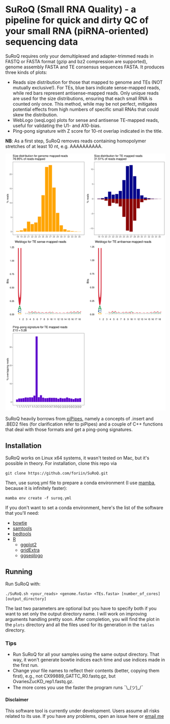 # SuRoQ (Small RNA Quality) - a pipeline for quick and dirty QC of your small RNA (piRNA-oriented) sequencing data
SuRoQ requires only your demultiplexed and adapter-trimmed reads in FASTQ or FASTA format (gzip and bz2 compression are supported), genome assembly FASTA and TE consensus sequences FASTA. It produces three kinds of plots:
- Reads size distribution for those that mapped to genome and TEs (NOT mutually exclusive!).  For TEs, blue bars indicate sense-mapped reads, while red bars represent antisense-mapped reads. Only unique reads are used for the size distributions, ensuring that each small RNA is counted only once. This method, while may be not perfect, mitigates potential effects from high numbers of specific small RNAs that could skew the distribution.
- WebLogo (seqLogo) plots for sense and antisense TE-mapped reads, useful for validating the U1- and A10-bias.
- Ping-pong signature with Z score for 10-nt overlap indicated in the title.

**NB**: As a first step, SuRoQ removes reads containing homopolymer stretches of at least 10 nt, e.g. AAAAAAAAAA.
  
<img src=https://github.com/foriin/SuRoQ/blob/main/example/suroq_output.png width="600">

SuRoQ heavily borrows from [piPipes](https://github.com/bowhan/piPipes), namely a concepts of .insert and .BED2 files (for clarification refer to piPipes) and a couple of C++ functions that deal with those formats and get a ping-pong signatures.

## Installation
SuRoQ works on Linux x64 systems, it wasn't tested on Mac, but it's possible in theory. For installation, clone this repo via
```
git clone https://github.com/foriin/SuRoQ.git
```
Then, use suroq.yml file to prepare a conda environment (I use [mamba](https://anaconda.org/conda-forge/mamba), because it is infinitely faster):
```
mamba env create -f suroq.yml
```
If you don't want to set a conda environment, here's the list of the software that you'll need:
- [bowtie](https://bowtie-bio.sourceforge.net/index.shtml)
- [samtools](http://www.htslib.org/)
- [bedtools](https://bedtools.readthedocs.io/en/latest/)
- [R](https://www.r-project.org/)
  - [ggplot2](https://ggplot2.tidyverse.org/)
  - [gridExtra](https://cran.r-project.org/web/packages/gridExtra/index.html)
  - [ggseqlogo](https://omarwagih.github.io/ggseqlogo/)
 
## Running
Run SuRoQ with:
```
./SuRoQ.sh <your_reads> <genome.fasta> <TEs.fasta> [number_of_cores] [output_directory]
```
The last two parameters are optional but you have to specify both if you want to set only the output directory name. I will work on improving arguments handling pretty soon.
After completion, you will find the plot in the `plots` directory and all the files used for its generation in the `tables` directory.

### Tips
- Run SuRoQ for all your samples using the same output directory. That way, it won't generate bowtie indices each time and use indices made in the first run.
- Change your file names to reflect their contents (better, copying them first), e.g., not CX99889_GATTC_R0.fastq.gz, but OvariesZucKD_rep1.fastq.gz.
- The more cores you use the faster the program runs ¯\\\_\(ツ\)\_/¯

#### Disclaimer
This software tool is currently under development. Users assume all risks related to its use.
If you have any problems, open an issue here or [email me](mailto:liartom2@gmail.com)

